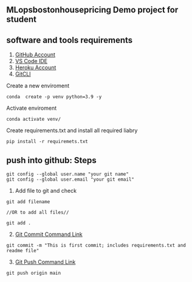 ## MLopsbostonhousepricing Demo project for student

## software and tools requirements 

1. [GitHub Account](https://github.com) 
2. [VS Code IDE](https://code.visualstudio.com/)
3. [Heroku Account](https://heroku.com)
4. [GitCLI](https://git-scm.com/downloads)

Create a new enviroment
`````````
conda  create -p venv python=3.9 -y
`````````

Activate enviroment
``````
conda activate venv/
````````````

Create requirements.txt and install all required liabry
``````
pip install -r requiremets.txt
```````

## push into github: Steps
``````
git config --global user.name "your git name"
git config --global user.email "your git email"
``````
1. Add file to git and check
``````
git add filename 

//OR to add all files//

git add .
``````
2. [Git Commit Command Link](https://www.atlassian.com/git/tutorials/saving-changes/git-commit)
`````
git commit -m "This is first commit; includes requirements.txt and readme file"
```````
3. [Git Push Command Link](https://www.atlassian.com/git/tutorials/syncing/git-push#:~:text=The%20git%20push%20command%20is,exports%20commits%20to%20remote%20branches.)

`````````
git push origin main 
`````````